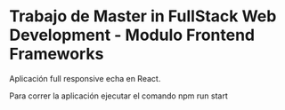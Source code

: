 # Trabajo de Master in FullStack Web Development - Modulo Frontend Frameworks
Aplicación full responsive echa en React.

Para correr la aplicación ejecutar el comando npm run start

